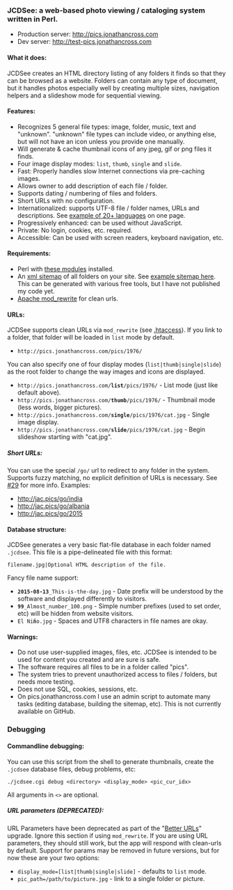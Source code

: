 ### JCDSee: a web-based photo viewing / cataloging system written in Perl.
* Production server: http://pics.jonathancross.com
* Dev server: http://test-pics.jonathancross.com

#### What it does:
JCDSee creates an HTML directory listing of any folders it finds so that they can be browsed as a website.  Folders can contain any type of document, but it handles photos especially well by creating multiple sizes, navigation helpers and a slideshow mode for sequential viewing.

#### Features:
* Recognizes 5 general file types: image, folder, music, text and "unknown".
  "unknown" file types can include video, or anything else, but will not
  have an icon unless you provide one manually.
* Will generate & cache thumbnail icons of any jpeg, gif or png files it finds.
* Four image display modes: `list`, `thumb`, `single` and `slide`.
* Fast: Properly handles slow Internet connections via pre-caching images.
* Allows owner to add description of each file / folder.
* Supports dating / numbering of files and folders.
* Short URLs with no configuration.
* Internationalized: supports UTF-8 file / folder names, URLs and descriptions.  See [example of 20+ languages](http://pics.jonathancross.com/list/pics/Other/Language-Cards/) on one page.
* Progressively enhanced: can be used without JavaScript.
* Private: No login, cookies, etc. required.
* Accessible: Can be used with screen readers, keyboard navigation, etc.

#### Requirements:
* Perl with [these modules](jcdsee.cgi#L12) installed.
* An [xml sitemap](https://en.wikipedia.org/wiki/Sitemaps) of all folders on your site. See [example sitemap here](sitemap.xml).  This can be generated with various free tools, but I have not published my code yet.
* [Apache mod_rewrite](https://httpd.apache.org/docs/current/mod/mod_rewrite.html) for clean urls.

#### URLs:
JCDSee supports clean URLs via `mod_rewrite` (see [.htaccess](.htaccess#L27)).
If you link to a folder, that folder will be loaded in `list` mode by default.
* `http://pics.jonathancross.com/pics/1976/`

You can also specify one of four display modes (`list|thumb|single|slide`) as the root folder to change the way images and icons are displayed.
* <code>http:<span></span>//pics.jonathancross.com/**list**/pics/1976/</code> - List mode (just like default above).
* <code>http:<span></span>//pics.jonathancross.com/**thumb**/pics/1976/</code> - Thumbnail mode (less words, bigger pictures).
* <code>http:<span></span>//pics.jonathancross.com/**single**/pics/1976/cat.jpg</code> - Single image display.
* <code>http:<span></span>//pics.jonathancross.com/**slide**/pics/1976/cat.jpg</code> - Begin slideshow starting with "cat.jpg".

##### Short URLs:
You can use the special `/go/` url to redirect to any folder in the system.  Supports fuzzy matching, no explicit definition of URLs is necessary.  See [#29](https://github.com/jonathancross/pics.jonathancross.com/issues/29) for more info.
Examples:
* http://jac.pics/go/india
* http://jac.pics/go/albania
* http://jac.pics/go/2015

#### Database structure:
JCDSee generates a very basic flat-file database in each folder named `.jcdsee`.  This file is a pipe-delineated file with this format:

    filename.jpg|Optional HTML description of the file.  

Fancy file name support:
* <code>**2015-08-13**_This-is-the-day.jpg</code> - Date prefix will be understood by the software and displayed differently to visitors.
* <code>**99**_Almost_number_100.png</code> - Simple number prefixes (used to set order, etc) will be hidden from website visitors.
* <code>El Ni**ñ**o.jpg</code> - Spaces and UTF8 characters in file names are okay.

#### Warnings:
* Do not use user-supplied images, files, etc. JCDSee is intended to be used for content you created and are sure is safe.
* The software requires all files to be in a folder called "pics".
* The system tries to prevent unauthorized access to files / folders, but needs more testing.
* Does not use SQL, cookies, sessions, etc.
* On pics.jonathancross.com I use an admin script to automate many tasks (editing database, building the sitemap, etc). This is not currently available on GitHub.

### Debugging

#### Commandline debugging:
You can use this script from the shell to generate thumbnails, create the `.jcdsee` database files, debug problems, etc:

    ./jcdsee.cgi debug <directory> <display_mode> <pic_cur_idx>
All arguments in `<>` are optional.

##### URL parameters (DEPRECATED):
URL Parameters have been deprecated as part of the "[Better URLs](https://github.com/jonathancross/pics.jonathancross.com/milestones/Better%20URLs)" upgrade.  Ignore this section if using `mod_rewrite`.  If you are using URL parameters, they should still work, but the app will respond with clean-urls by default. Support for params may be removed in future versions, but for now these are your two options:
* `display_mode=[list|thumb|single|slide]` - defaults to `list` mode.
* `pic_path=/path/to/picture.jpg` - link to a single folder or picture.
